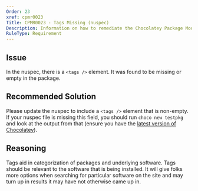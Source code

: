 ```yaml
---
Order: 23
xref: cpmr0023
Title: CPMR0023 - Tags Missing (nuspec)
Description: Information on how to remediate the Chocolatey Package Moderation Rule 0023
RuleType: Requirement
---
```


<?! Include "../../../../../shared/package-validator-rule-requirement.txt" /?>

## Issue

In the nuspec, there is a `<tags />` element. It was found to be missing or empty in the package.

## Recommended Solution

Please update the nuspec to include a `<tags />` element that is non-empty. If your nuspec file is missing this field, you should run `choco new testpkg` and look at the output from that (ensure you have the [latest version of Chocolatey](https://chocolatey.org/packages?q=id%3Achocolatey)).

## Reasoning

Tags aid in categorization of packages and underlying software. Tags should be relevant to the software that is being installed. It will give folks more options when searching for particular software on the site and may turn up in results it may have not otherwise came up in.
